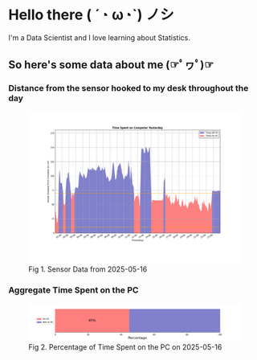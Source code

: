 
# Hello there ( ´◔ ω◔`) ノシ

I'm a Data Scientist and I love learning about Statistics.

## So here's some data about me (☞ﾟヮﾟ)☞


### Distance from the sensor hooked to my desk throughout the day
<figure>
  <picture>
    <source media="(prefers-color-scheme: dark)" srcset="Pi/readme/graphs/lineplot/dark-plot-2025-05-16.png">
    <source media="(prefers-color-scheme: light)" srcset="Pi/readme/graphs/lineplot/light-plot-2025-05-16.png">
    <img alt="Shows a black logo in light color mode and a white one in dark color mode." src="Pi/readme/graphs/lineplot/light-plot-2025-05-16.png">
  </picture>
  <figcaption>Fig 1. Sensor Data from 2025-05-16</figcaption>
</figure>



### Aggregate Time Spent on the PC
<figure>
  <picture>
    <source media="(prefers-color-scheme: dark)" srcset="Pi/readme/graphs/barplot/dark-plot-2025-05-16.png">
    <source media="(prefers-color-scheme: light)" srcset="Pi/readme/graphs/barplot/light-plot-2025-05-16.png">
    <img alt="Shows a black logo in light color mode and a white one in dark color mode." src="Pi/readme/graphs/barplot/light-plot-2025-05-16.png">
  </picture>
  <figcaption>Fig 2. Percentage of Time Spent on the PC on 2025-05-16</figcaption>
</figure>

